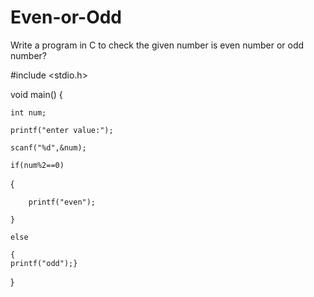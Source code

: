 # Even-or-Odd
Write a program in C to check the given number is even number or odd number?

#include <stdio.h>

void main()
{

    int num;
    
    printf("enter value:");
   
    scanf("%d",&num);
   
    if(num%2==0)
    
   {
   
        printf("even");
        
    }
    
    else
    
    {
    printf("odd");}
}
